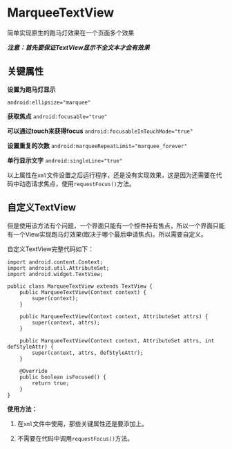 # MarqueeTextView
简单实现原生的跑马灯效果在一个页面多个效果

***注意：首先要保证TextView显示不全文本才会有效果***

## 关键属性

**设置为跑马灯显示**  

 `android:ellipsize="marquee"`

 **获取焦点**
  `android:focusable="true"`

**可以通过touch来获得focus**
 `android:focusableInTouchMode="true"`

**设置重复的次数**
 `android:marqueeRepeatLimit="marquee_forever"`

**单行显示文字**
 `android:singleLine="true"`

以上属性在`xml`文件设置之后运行程序，还是没有实现效果，这是因为还需要在代码中动态请求焦点，使用`requestFocus()`方法。

## 自定义TextView

但是使用该方法有个问题，一个界面只能有一个控件持有售点，所以一个界面只能有一个View实现跑马灯效果(取决于哪个最后申请焦点)。所以需要自定义。

自定义TextView完整代码如下：

```
import android.content.Context;
import android.util.AttributeSet;
import android.widget.TextView;

public class MarqueeTextView extends TextView {
    public MarqueeTextView(Context context) {
        super(context);
    }

    public MarqueeTextView(Context context, AttributeSet attrs) {
        super(context, attrs);
    }

    public MarqueeTextView(Context context, AttributeSet attrs, int defStyleAttr) {
        super(context, attrs, defStyleAttr);
    }

    @Override
    public boolean isFocused() {
        return true;
    }
}

```

**使用方法：**

1. 在`xml`文件中使用，那些关键属性还是要添加上。

2. 不需要在代码中调用`requestFocus()`方法。
